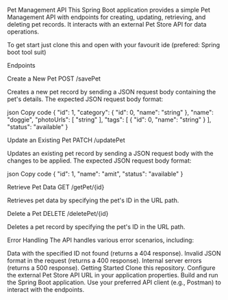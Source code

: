 Pet Management API
This Spring Boot application provides a simple Pet Management API with endpoints for creating, updating, retrieving, and deleting pet records. It interacts with an external Pet Store API for data operations.

To get start just clone this and open with your favourit ide (prefered: Spring boot tool suit) 

Endpoints


Create a New Pet
POST /savePet

Creates a new pet record by sending a JSON request body containing the pet's details. The expected JSON request body format:

json
Copy code
{
  "id": 1,
  "category": {
    "id": 0,
    "name": "string"
  },
  "name": "doggie",
  "photoUrls": [
    "string"
  ],
  "tags": [
    {
      "id": 0,
      "name": "string"
    }
  ],
  "status": "available"
}


Update an Existing Pet
PATCH /updatePet

Updates an existing pet record by sending a JSON request body with the changes to be applied. The expected JSON request body format:

json
Copy code
{
  "id": 1,
  "name": "amit",
  "status": "available"
}

Retrieve Pet Data
GET /getPet/{id}

Retrieves pet data by specifying the pet's ID in the URL path.


Delete a Pet
DELETE /deletePet/{id}

Deletes a pet record by specifying the pet's ID in the URL path.

Error Handling
The API handles various error scenarios, including:

Data with the specified ID not found (returns a 404 response).
Invalid JSON format in the request (returns a 400 response).
Internal server errors (returns a 500 response).
Getting Started
Clone this repository.
Configure the external Pet Store API URL in your application properties.
Build and run the Spring Boot application.
Use your preferred API client (e.g., Postman) to interact with the endpoints.
